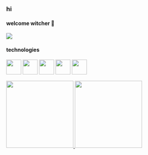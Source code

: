 ### hi

#### welcome witcher 🐺
<html>
<img src="https://media.giphy.com/media/v1.Y2lkPTc5MGI3NjExcjJ6dGN6dTNwYXljZTllMzB2dHl5cndrcGt6ODVxZmkydzhmOWozZSZlcD12MV9pbnRlcm5hbF9naWZfYnlfaWQmY3Q9Zw/KzWAhzWD3HrJyAcLEM/giphy.gif" />
</html>

#### technologies
<img src="https://user-images.githubusercontent.com/68279555/200387386-276c709f-380b-46cc-81fd-f292985927a8.png" width="40" height="40" />  <img src="https://cdn.jsdelivr.net/gh/devicons/devicon@latest/icons/javascript/javascript-original.svg" width="40" height="40" /> <img src="https://cdn.jsdelivr.net/gh/devicons/devicon@latest/icons/githubactions/githubactions-plain.svg" width="40" height="40" />  <img src="https://cdn.jsdelivr.net/gh/devicons/devicon@latest/icons/typescript/typescript-original.svg" width="40" height="40" /> <img src="https://cdn.jsdelivr.net/gh/devicons/devicon@latest/icons/angularjs/angularjs-plain.svg" width="40" height="40"/>

<div>
<a href="https://github.com/seu-usuário-aqui">
<img loading="lazy" height="180em" src="https://github-readme-stats.vercel.app/api/top-langs/?username=guiinoyaruga-aqui&layout=compact&langs_count=7&theme=dracula"/>
<img loading="lazy" height="180em" src="https://github-readme-stats.vercel.app/api?username=guiinoyaruga-aqui&show_icons=true&theme=dracula&include_all_commits=true&count_private=true"/>
</div>
